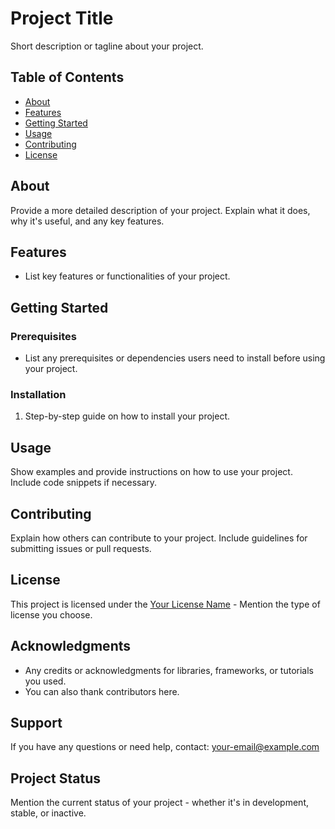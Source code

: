 # Project Title

Short description or tagline about your project.

## Table of Contents

- [About](#about)
- [Features](#features)
- [Getting Started](#getting-started)
- [Usage](#usage)
- [Contributing](#contributing)
- [License](#license)

## About

Provide a more detailed description of your project. Explain what it does, why it's useful, and any key features.

## Features

- List key features or functionalities of your project.

## Getting Started

### Prerequisites

- List any prerequisites or dependencies users need to install before using your project.

### Installation

1. Step-by-step guide on how to install your project.

## Usage

Show examples and provide instructions on how to use your project. Include code snippets if necessary.

## Contributing

Explain how others can contribute to your project. Include guidelines for submitting issues or pull requests.

## License

This project is licensed under the [Your License Name](LICENSE) - Mention the type of license you choose.

## Acknowledgments

- Any credits or acknowledgments for libraries, frameworks, or tutorials you used.
- You can also thank contributors here.

## Support

If you have any questions or need help, contact: your-email@example.com

## Project Status

Mention the current status of your project - whether it's in development, stable, or inactive.



